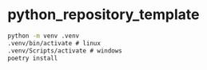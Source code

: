 # python_repository_template

```cmd
python -m venv .venv
.venv/bin/activate # linux
.venv/Scripts/activate # windows
poetry install
```
